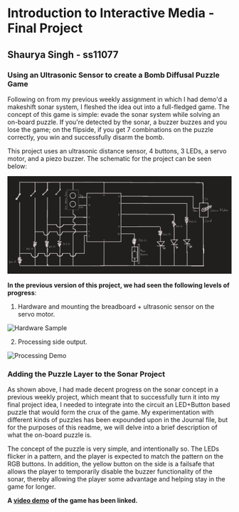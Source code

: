 # Introduction to Interactive Media - Final Project 
## Shaurya Singh - ss11077
### Using an Ultrasonic Sensor to create a Bomb Diffusal Puzzle Game

Following on from my previous weekly assignment in which I had demo'd a makeshift sonar system, I fleshed the idea out into a full-fledged game. The concept of this game is simple: evade the sonar system while solving an on-board puzzle. If you're detected by the sonar, a buzzer buzzes and you lose the game; on the flipside, if you get 7 combinations on the puzzle correctly, you win and successfully disarm the bomb.

This project uses an ultrasonic distance sensor, 4 buttons, 3 LEDs, a servo motor, and a piezo buzzer. The schematic for the project can be seen below:

![Final Project Schematic](https://github.com/shaurya-io/introduction-to-interactive-media/blob/master/finalProject/Schematic_FinalProject.PNG)

**In the previous version of this project, we had seen the following levels of progress**:

1. Hardware and mounting the breadboard + ultrasonic sensor on the servo motor.

![Hardware Sample](https://github.com/shaurya-io/introduction-to-interactive-media/blob/master/November%2024/Sonar_Demo.gif)

2. Processing side output.

![Processing Demo](https://github.com/shaurya-io/introduction-to-interactive-media/blob/master/November%2024/Sonar+Processing.gif)

### Adding the Puzzle Layer to the Sonar Project 

As shown above, I had made decent progress on the sonar concept in a previous weekly project, which meant that to successfully turn it into my final project idea, I needed to integrate into the circuit an LED+Button based puzzle that would form the crux of the game. My experimentation with different kinds of puzzles has been expounded upon in the Journal file, but for the purposes of this readme, we will delve into a brief description of what the on-board puzzle is.

The concept of the puzzle is very simple, and intentionally so. The LEDs flicker in a pattern, and the player is expected to match the pattern on the RGB buttons. In addition, the yellow button on the side is a failsafe that allows the player to temporarily disable the buzzer functionality of the sonar, thereby allowing the player some advantage and helping stay in the game for longer. 

**A [video demo](https://drive.google.com/file/d/1pQhn5IntuLpZ6R4alW6kDmqzfScXuJI3/view?usp=sharing) of the game has been linked.**
